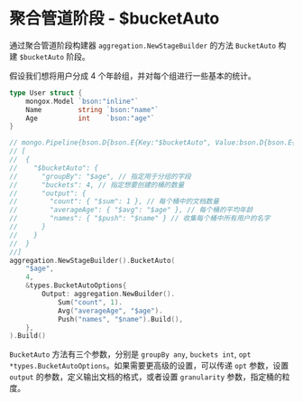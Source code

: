 # 聚合管道阶段 - $bucketAuto
通过聚合管道阶段构建器 `aggregation.NewStageBuilder` 的方法 `BucketAuto` 构建 `$bucketAuto` 阶段。

假设我们想将用户分成 4 个年龄组，并对每个组进行一些基本的统计。

```go
type User struct {
	mongox.Model `bson:"inline"`
	Name         string `bson:"name"`
	Age          int    `bson:"age"`
}

// mongo.Pipeline{bson.D{bson.E{Key:"$bucketAuto", Value:bson.D{bson.E{Key:"groupBy", Value:"$age"}, bson.E{Key:"buckets", Value:4}, bson.E{Key:"output", Value:bson.D{bson.E{Key:"count", Value:bson.D{bson.E{Key:"$sum", Value:1}}}, bson.E{Key:"averageAge", Value:bson.D{bson.E{Key:"$avg", Value:"$age"}}}, bson.E{Key:"names", Value:bson.D{bson.E{Key:"$push", Value:"$name"}}}}}}}}}
// [
//  {
//    "$bucketAuto": {
//      "groupBy": "$age", // 指定用于分组的字段
//      "buckets": 4, // 指定想要创建的桶的数量
//      "output": {
//        "count": { "$sum": 1 }, // 每个桶中的文档数量
//        "averageAge": { "$avg": "$age" }, // 每个桶的平均年龄
//        "names": { "$push": "$name" } // 收集每个桶中所有用户的名字
//      }
//    }
//  }
//]
aggregation.NewStageBuilder().BucketAuto(
    "$age",
    4,
    &types.BucketAutoOptions{
        Output: aggregation.NewBuilder().
            Sum("count", 1).
            Avg("averageAge", "$age").
            Push("names", "$name").Build(),
    },
).Build()
```

`BucketAuto` 方法有三个参数，分别是 `groupBy any`, `buckets int`, `opt *types.BucketAutoOptions`。如果需要更高级的设置，可以传递 `opt` 参数，设置 `output` 的参数，定义输出文档的格式，或者设置 `granularity` 参数，指定桶的粒度。